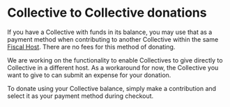 # Collective to Collective donations

If you have a Collective with funds in its balance, you may use that as a payment method when contributing to another Collective within the same [Fiscal Host](../../fiscal-hosts/fiscal-hosts.md). There are no fees for this method of donating.

We are working on the functionality to enable Collectives to give directly to Collective in a different host. As a workaround for now, the Collective you want to give to can submit an expense for your donation.

To donate using your Collective balance, simply make a contribution and select it as your payment method during checkout.

